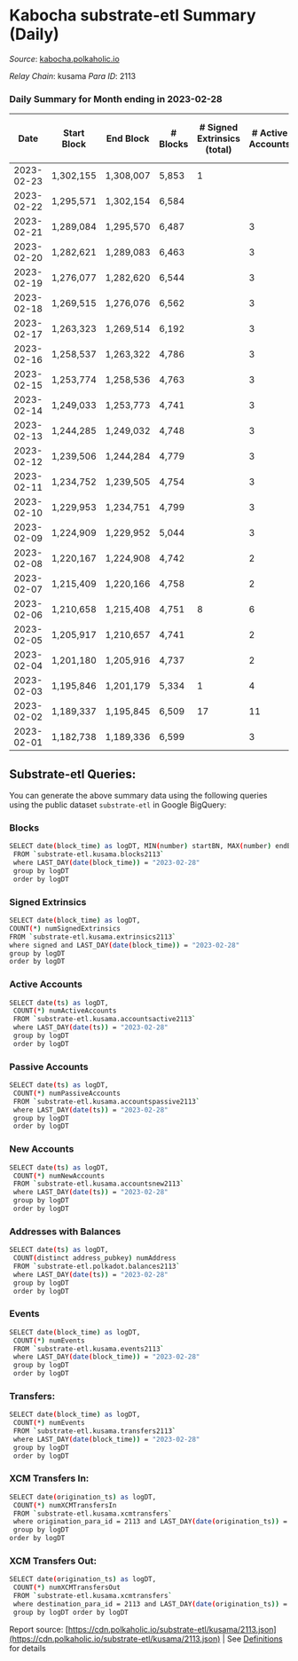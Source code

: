 # Kabocha substrate-etl Summary (Daily)

_Source_: [kabocha.polkaholic.io](https://kabocha.polkaholic.io)

*Relay Chain*: kusama
*Para ID*: 2113



### Daily Summary for Month ending in 2023-02-28


| Date | Start Block | End Block | # Blocks | # Signed Extrinsics (total) | # Active Accounts | # Passive | # New | # Addresses with Balances | # Events | # Transfers | # XCM Transfers In | # XCM Transfers Out | Issues | 
| ---- | ----------- | --------- | -------- | --------------------------- | ----------------- | --------- | ----- | ------------------------- | -------- | ----------- | ------------------ | ------------------- | ------ |
| 2023-02-23 | 1,302,155 | 1,308,007 | 5,853 | 1 |  |  |  |  | 11,730 | 1  |   |   |  |
| 2023-02-22 | 1,295,571 | 1,302,154 | 6,584 |  |  |  |  | 13,224 | 13,193 |   |   |   |  |
| 2023-02-21 | 1,289,084 | 1,295,570 | 6,487 |  | 3 |  |  | 13,224 | 12,996 |   |   |   |  |
| 2023-02-20 | 1,282,621 | 1,289,083 | 6,463 |  | 3 |  |  | 13,224 | 12,947 |   |   |   |  |
| 2023-02-19 | 1,276,077 | 1,282,620 | 6,544 |  | 3 |  |  | 13,224 | 13,110 |   |   |   |  |
| 2023-02-18 | 1,269,515 | 1,276,076 | 6,562 |  | 3 |  |  | 13,224 | 13,146 |   |   |   |  |
| 2023-02-17 | 1,263,323 | 1,269,514 | 6,192 |  | 3 |  |  | 13,224 | 12,404 |   |   |   |  |
| 2023-02-16 | 1,258,537 | 1,263,322 | 4,786 |  | 3 |  |  | 13,224 | 9,588 |   |   |   |  |
| 2023-02-15 | 1,253,774 | 1,258,536 | 4,763 |  | 3 |  |  | 13,224 | 9,542 |   |   |   |  |
| 2023-02-14 | 1,249,033 | 1,253,773 | 4,741 |  | 3 |  |  | 13,224 | 9,501 |   |   |   |  |
| 2023-02-13 | 1,244,285 | 1,249,032 | 4,748 |  | 3 |  |  | 13,224 | 9,512 |   |   |   |  |
| 2023-02-12 | 1,239,506 | 1,244,284 | 4,779 |  | 3 |  |  | 13,224 | 9,574 |   |   |   |  |
| 2023-02-11 | 1,234,752 | 1,239,505 | 4,754 |  | 3 |  |  | 13,224 | 9,524 |   |   |   |  |
| 2023-02-10 | 1,229,953 | 1,234,751 | 4,799 |  | 3 |  |  | 13,224 | 9,614 |   |   |   |  |
| 2023-02-09 | 1,224,909 | 1,229,952 | 5,044 |  | 3 |  |  | 13,224 | 10,104 |   |   |   |  |
| 2023-02-08 | 1,220,167 | 1,224,908 | 4,742 |  | 2 |  |  | 13,224 | 9,500 |   |   |   |  |
| 2023-02-07 | 1,215,409 | 1,220,166 | 4,758 |  | 2 |  |  | 13,224 | 9,532 |   |   |   |  |
| 2023-02-06 | 1,210,658 | 1,215,408 | 4,751 | 8 | 6 | 2 | 2 | 13,224 | 9,556 | 3  |   |   |  |
| 2023-02-05 | 1,205,917 | 1,210,657 | 4,741 |  | 2 |  |  | 13,222 | 9,506 |   |   |   |  |
| 2023-02-04 | 1,201,180 | 1,205,916 | 4,737 |  | 2 |  |  | 13,222 | 9,492 |   |   |   |  |
| 2023-02-03 | 1,195,846 | 1,201,179 | 5,334 | 1 | 4 | 1 | 1 | 13,222 | 10,694 | 1  |   |   |  |
| 2023-02-02 | 1,189,337 | 1,195,845 | 6,509 | 17 | 11 |  |  | 13,221 | 13,120 |   |   |   |  |
| 2023-02-01 | 1,182,738 | 1,189,336 | 6,599 |  | 3 |  |  | 13,221 | 13,220 |   |   |   |  |

## Substrate-etl Queries:
You can generate the above summary data using the following queries using the public dataset `substrate-etl` in Google BigQuery:

### Blocks
```bash
SELECT date(block_time) as logDT, MIN(number) startBN, MAX(number) endBN, COUNT(*) numBlocks 
 FROM `substrate-etl.kusama.blocks2113`  
 where LAST_DAY(date(block_time)) = "2023-02-28" 
 group by logDT 
 order by logDT
```

### Signed Extrinsics
```bash
SELECT date(block_time) as logDT, 
COUNT(*) numSignedExtrinsics 
FROM `substrate-etl.kusama.extrinsics2113`  
where signed and LAST_DAY(date(block_time)) = "2023-02-28" 
group by logDT 
order by logDT
```

### Active Accounts
```bash
SELECT date(ts) as logDT, 
 COUNT(*) numActiveAccounts 
 FROM `substrate-etl.kusama.accountsactive2113` 
 where LAST_DAY(date(ts)) = "2023-02-28" 
 group by logDT 
 order by logDT
```

### Passive Accounts
```bash
SELECT date(ts) as logDT, 
 COUNT(*) numPassiveAccounts 
 FROM `substrate-etl.kusama.accountspassive2113` 
 where LAST_DAY(date(ts)) = "2023-02-28" 
 group by logDT 
 order by logDT
```

### New Accounts
```bash
SELECT date(ts) as logDT, 
 COUNT(*) numNewAccounts 
 FROM `substrate-etl.kusama.accountsnew2113` 
 where LAST_DAY(date(ts)) = "2023-02-28" 
 group by logDT
 order by logDT
```

### Addresses with Balances
```bash
SELECT date(ts) as logDT,
 COUNT(distinct address_pubkey) numAddress 
 FROM `substrate-etl.polkadot.balances2113` 
 where LAST_DAY(date(ts)) = "2023-02-28" 
 group by logDT 
 order by logDT
```

### Events
```bash
SELECT date(block_time) as logDT, 
 COUNT(*) numEvents 
 FROM `substrate-etl.kusama.events2113` 
 where LAST_DAY(date(block_time)) = "2023-02-28" 
 group by logDT 
 order by logDT
```

### Transfers:
```bash
SELECT date(block_time) as logDT, 
 COUNT(*) numEvents 
 FROM `substrate-etl.kusama.transfers2113` 
 where LAST_DAY(date(block_time)) = "2023-02-28" 
 group by logDT 
 order by logDT
```

### XCM Transfers In:
```bash
SELECT date(origination_ts) as logDT, 
 COUNT(*) numXCMTransfersIn 
 FROM `substrate-etl.kusama.xcmtransfers` 
 where origination_para_id = 2113 and LAST_DAY(date(origination_ts)) = "2023-02-28" 
 group by logDT 
order by logDT
```

### XCM Transfers Out:
```bash
SELECT date(origination_ts) as logDT, 
 COUNT(*) numXCMTransfersOut 
 FROM `substrate-etl.kusama.xcmtransfers` 
 where destination_para_id = 2113 and LAST_DAY(date(origination_ts)) = "2023-02-28" 
 group by logDT order by logDT
```


Report source: [https://cdn.polkaholic.io/substrate-etl/kusama/2113.json](https://cdn.polkaholic.io/substrate-etl/kusama/2113.json) | See [Definitions](/DEFINITIONS.md) for details
